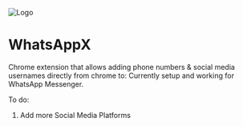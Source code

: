 ![Logo](https://github.com/PositiveVibrations/SocialMediaX/blob/main/WhatsAppLinker/images/logo/logo.png?raw=true)

# WhatsAppX

Chrome extension that allows adding phone numbers & social media usernames directly from chrome to:
Currently setup and working for WhatsApp Messenger.


To do:
1. Add more Social Media Platforms
